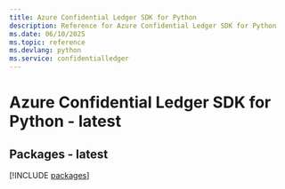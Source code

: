 ```yaml
---
title: Azure Confidential Ledger SDK for Python
description: Reference for Azure Confidential Ledger SDK for Python
ms.date: 06/10/2025
ms.topic: reference
ms.devlang: python
ms.service: confidentialledger
---
```

# Azure Confidential Ledger SDK for Python - latest
## Packages - latest
[!INCLUDE [packages](confidential-ledger-index.md)]